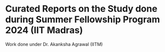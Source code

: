 # Curated Reports on the Study done during Summer Fellowship Program 2024 (IIT Madras)
Work done under Dr. Akanksha Agrawal (IITM)
